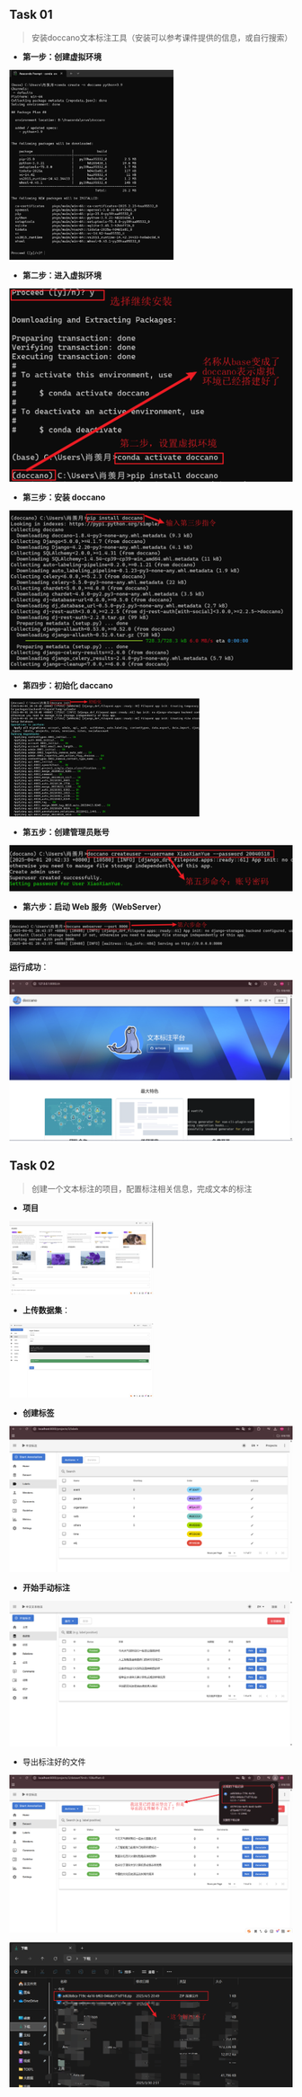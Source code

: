 



## Task 01

> 安装doccano文本标注工具（安装可以参考课件提供的信息，或自行搜索）

- **第一步：创建虚拟环境**

<img src="./s_ass12.assets/image-20250401202047624.png" alt="image-20250401202047624" style="zoom:33%;" />

- **第二步：进入虚拟环境**

<img src="./s_ass12.assets/image-20250401203426681.png" alt="image-20250401203426681" style="zoom:67%;" />

- **第三步：安装 doccano**

<img src="./s_ass12.assets/image-20250401203741126.png" alt="image-20250401203741126" style="zoom:50%;" />

- **第四步：初始化 daccano**

<img src="./s_ass12.assets/image-20250401204116864.png" alt="image-20250401204116864" style="zoom: 33%;" />

- **第五步：创建管理员账号**

![image-20250401204329483](./s_ass12.assets/image-20250401204329483.png)

- **第六步：启动 Web 服务（WebServer）**

![image-20250401204501834](./s_ass12.assets/image-20250401204501834.png)



**运行成功**：

![image-20250401205850646](./s_ass12.assets/image-20250401205850646.png)





## Task 02

> 创建一个文本标注的项目，配置标注相关信息，完成文本的标注

- **项目**

<img src="./s_ass12.assets/image-20250401211615792.png" alt="image-20250401211615792" style="zoom:25%;" />

- **上传数据集**：

<img src="./s_ass12.assets/image-20250401212238512.png" alt="image-20250401212238512" style="zoom: 25%;" />

- **创建标签**

![image-20250405205335946](./s_ass12.assets/image-20250405205335946.png)

- **开始手动标注**

![image-20250402001942673](./s_ass12.assets/image-20250402001942673.png)

- 导出标注好的文件

![image-20250405205736375](./s_ass12.assets/image-20250405205736375.png)

![image-20250405205851373](./s_ass12.assets/image-20250405205851373.png)